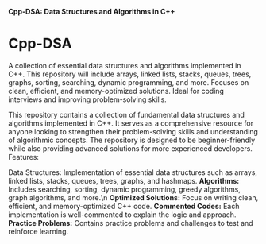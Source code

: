 ****Cpp-DSA: Data Structures and Algorithms in C++****
# Cpp-DSA
A collection of essential data structures and algorithms implemented in C++. This repository will include arrays, linked lists, stacks, queues, trees, graphs, sorting, searching, dynamic programming, and more. Focuses on clean, efficient, and memory-optimized solutions. Ideal for coding interviews and improving problem-solving skills.


This repository contains a collection of fundamental data structures and algorithms implemented in C++. It serves as a comprehensive resource for anyone looking to strengthen their problem-solving skills and understanding of algorithmic concepts. The repository is designed to be beginner-friendly while also providing advanced solutions for more experienced developers.
Features:

Data Structures: Implementation of essential data structures such as arrays, linked lists, stacks, queues, trees, graphs, and 
hashmaps.
**Algorithms:**
           Includes searching, sorting, dynamic programming, greedy algorithms, graph algorithms, and more.\n
**Optimized Solutions:** 
           Focus on writing clean, efficient, and memory-optimized C++ code.
**Commented Codes:**
          Each implementation is well-commented to explain the logic and approach.
**Practice Problems:** 
          Contains practice problems and challenges to test and reinforce learning.
